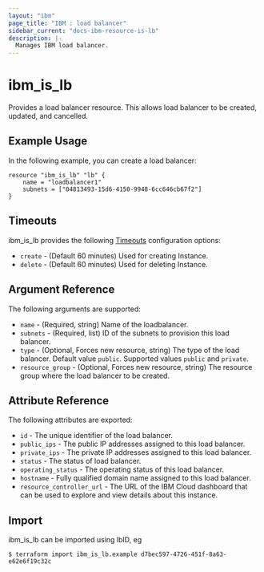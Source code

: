 ```yaml
---
layout: "ibm"
page_title: "IBM : load balancer"
sidebar_current: "docs-ibm-resource-is-lb"
description: |-
  Manages IBM load balancer.
---
```


# ibm\_is_lb

Provides a load balancer resource. This allows load balancer to be created, updated, and cancelled.


## Example Usage

In the following example, you can create a load balancer:

```hcl
resource "ibm_is_lb" "lb" {
    name = "loadbalancer1"
    subnets = ["04813493-15d6-4150-9948-6cc646cb67f2"]
}

```

## Timeouts

ibm_is_lb provides the following [Timeouts](https://www.terraform.io/docs/configuration/resources.html#timeouts) configuration options:

* `create` - (Default 60 minutes) Used for creating Instance.
* `delete` - (Default 60 minutes) Used for deleting Instance.

## Argument Reference

The following arguments are supported:

* `name` - (Required, string) Name of the loadbalancer.
* `subnets` - (Required, list) ID of the subnets to provision this load balancer.
* `type` - (Optional, Forces new resource, string) The type of the load balancer. Default value `public`. Supported values `public` and  `private`.
* `resource_group` - (Optional, Forces new resource, string) The resource group where the load balancer to be created.

## Attribute Reference

The following attributes are exported:

* `id` - The unique identifier of the load balancer.
* `public_ips` - The public IP addresses assigned to this load balancer.
* `private_ips` - The private IP addresses assigned to this load balancer.
* `status` - The status of load balancer.
* `operating_status` - The operating status of this load balancer.
* `hostname` - Fully qualified domain name assigned to this load balancer.
* `resource_controller_url` - The URL of the IBM Cloud dashboard that can be used to explore and view details about this instance.


## Import

ibm_is_lb can be imported using lbID, eg

```
$ terraform import ibm_is_lb.example d7bec597-4726-451f-8a63-e62e6f19c32c
```
